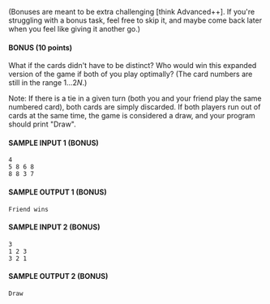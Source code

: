 (Bonuses are meant to be extra challenging [think Advanced++]. If you're struggling with a bonus task, feel free to skip it, and maybe come back later when you feel like giving it another go.)

#### BONUS (10 points)

What if the cards didn't have to be distinct? Who would win this expanded version of the game if both of you play optimally? (The card numbers are still in the range $1...2N$.)

Note: If there is a tie in a given turn (both you and your friend play the same numbered card), both cards are simply discarded. If both players run out of cards at the same time, the game is considered a draw, and your program should print "Draw".

#### SAMPLE INPUT 1 (BONUS)
```text
4
5 8 6 8
8 8 3 7
```

#### SAMPLE OUTPUT 1 (BONUS)
```text
Friend wins
```

#### SAMPLE INPUT 2 (BONUS)
```text
3
1 2 3
3 2 1
```

#### SAMPLE OUTPUT 2 (BONUS)
```text
Draw
```